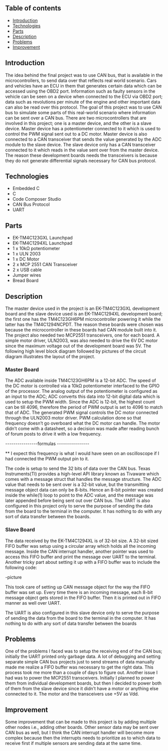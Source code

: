 ## Table of contents
* [Introduction](#introduction)
* [Technologies](#technologies)
* [Parts](#parts)
* [Description](#description)
* [Problems](#problems)
* [Improvement](#improvement)

## Introduction
The idea behind the final project was to use CAN bus, that is available in the microcontrollers, to send data over that reflects real world scenario. Cars and vehicles have an ECU in them that generates certain data which can be accessed using the OBD2 port. Information such as faulty sensors in the vehicle can be seen on a device when connected to the ECU via OBD2 port; data such as revolutions per minute of the engine and other important data can also be read over this protocol. The goal of this project was to use CAN bus to simulate some parts of this real-world scenario where information can be sent over a CAN bus. There are two microcontrollers that are involved in this project; one is a master device, and the other is a slave device. Master device has a potentiometer connected to it which is used to control the PWM signal sent out to a DC motor. Master device is also connected to a CAN transceiver that sends the value generated by the ADC module to the slave device. The slave device only has a CAN transceiver connected to it which reads in the value sent over from the master device. The reason these development boards needs the transceivers is because they do not generate differential signals necessary for CAN bus protocol.

## Technologies
* Embedded C
* C
* Code Composer Studio
* CAN Bus Protocol
* UART 

## Parts
* 	EK-TM4C123GXL Launchpad
*	EK-TM4C1294XL Launchpad
*	1 x 10kΩ potentiometer
*	1 x ULN 2003
*	1 x DC Motor
*	2 x MCP 2551 CAN Transceiver 
*	2 x USB cable
* Jumper wires
*	Bread Board

## Description
The master device used in the project is an EK-TM4C123GXL development board and the slave device used is an EK-TM4C1294XL development board; the first one has the TM4C123GH6PM microcontroller powering it while the latter has the TM4C1294NCPDT. The reason these boards were chosen was because the microcontroller in these boards had CAN module built into it. The project also needed two MCP2551 transceivers, one for each board. A simple motor driver, ULN2003, was also needed to drive the 6V DC motor since the maximum voltage out of the development board was 5V. The following high level block diagram followed by pictures of the circuit diagram illustrates the layout of the project.

### Master Board
  The ADC available inside TM4C123GH6PM is a 12-bit ADC. The speed of the DC motor is controlled via a 10kΩ potentiometer interfaced to the GPIO of the processor. The analog output of the potentiometer is configured as an input to the ADC; ADC converts this data into 12-bit digital data which is used to setup the PWM width. Since the ADC is 12-bit, the highest count can be till 4096, therefore the period of PWM output is set to 4096 to match that of ADC. The generated PWM signal controls the DC motor connected through the ULN2003 motor driver. 
PWM calculation done so that frequency doesn’t go overboard what the DC motor can handle. The motor didn’t come with a datasheet, so a decision was made after reading bunch of forum posts to drive it with a low frequency. 

----------------formulas ----------------

** I expect this frequency is what I would have seen on an oscilloscope if I had connected the PWM output pin to it. 

The code is setup to send the 32 bits of data over the CAN bus. Texas Instruments(TI) provides a high-level API library known as Tivaware which comes with a message struct that handles the message structure. The ADC value that needs to be sent over is a 32-bit value, but the transmitting message object data can only be 8-bits. Hence an 8-bit pointer was created inside the while(1) loop to point to the ADC value, and the message was later appended before being sent out over CAN bus.
The UART is also configured in this project only to serve the purpose of sending the data from the board to the terminal in the computer. It has nothing to do with any sort of data transfer between the boards.

### Slave Board
  The data received by the EK-TM4C1294XL is of 32-bit size. A 32-bit sized FIFO buffer was setup using a circular array which holds all the incoming message. Inside the CAN interrupt handler, another pointer was used to access this FIFO buffer and print the message over UART to the terminal. Another tricky part about setting it up with a FIFO buffer was to include the following code: 

-picture

This took care of setting up CAN message object for the way the FIFO buffer was set up. Every time there is an incoming message, each 8-bit message object gets stored in the FIFO buffer. Then it is printed out in FIFO manner as well over UART.

The UART is also configured in this slave device only to serve the purpose of sending the data from the board to the terminal in the computer. It has nothing to do with any sort of data transfer between the boards
## Problems
One of the problems I faced was to setup the receiving end of the CAN bus; initially the UART printed only garbage data. A lot of debugging and setting separate simple CAN bus projects just to send streams of data manually made me realize a FIFO buffer was necessary to get the right data. This process took me more than a couple of days to figure out. Another issue I had was to power the MCP2551 transceivers. Initially I planned to power them from individual development boards, but then I decided to power both of them from the slave device since it didn’t have a motor or anything else connected to it. The motor and the transceivers use +5V as Vdd. 
## Improvement
Some improvement that can be made to this project is by adding multiple other nodes i.e., adding other boards. Other sensor data may be sent over CAN bus as well, but I think the CAN interrupt handler will become more complex because then the interrupts needs to prioritize as to which data to receive first if multiple sensors are sending data at the same time. 
